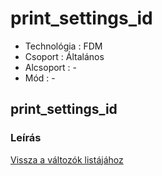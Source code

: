 # print\_settings\_id

* Technológia : FDM
* Csoport : Általános
* Alcsoport : -
* Mód : -

## print\_settings\_id

### Leírás

[Vissza a változók listájához](/)

